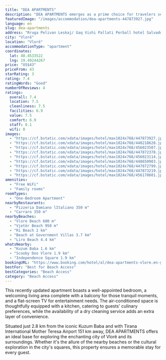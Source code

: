 ```yaml
---
title: "DEA APARTMENTS"
description: "DEA APARTMENTS emerges as a prime choice for travelers seeking a blend of comfort and convenience in the heart of Vlorë."
featuredImage: "/images/accommodation/dea-apartments-447873927.jpg"
language: en
slug: dea-apartments
address: "Rruga Pelivan Leskaj/ Gaq Vishi Pallati Perball hotel Salvador katia 8, 9403 Vlorë, Albania"
city: "Vlorë"
location: "Vlorë"
accommodationType: "apartment"
coordinates:
  lat: 40.4533522
  lng: 19.49244267
price: "US$43"
priceFrom: 43
starRating: 3
rating: 7.4
ratingWords: "Good"
numberOfReviews: 4
ratings:
  overall: 7.4
  location: 7.5
  cleanliness: 7.5
  facilities: 6.9
  value: 7.5
  comfort: 6.9
  staff: 8.1
  wifi: 0
images:
  - "https://cf.bstatic.com/xdata/images/hotel/max1024x768/447873927.jpg?k=d791756aefa57bcbea69f0b4f0e3205d9eb48efe39ee5f6b2e15fabe3f1096aa&o=&hp=1"
  - "https://cf.bstatic.com/xdata/images/hotel/max1024x768/448218628.jpg?k=9f94b68efd948e61794be1f0f6cd850326e44bdd267ebd21d8280ecbad7b75bc&o=&hp=1"
  - "https://cf.bstatic.com/xdata/images/hotel/max1024x768/456023507.jpg?k=8a6ed2f4ef02c161a1128e532e2a903e9dbf79c2bba1472fe496c464514e4c33&o=&hp=1"
  - "https://cf.bstatic.com/xdata/images/hotel/max1024x768/447872378.jpg?k=a4b29fd0e57f0c1d9d1872a2561ec419833334996334fddf201abff2c3995fcb&o=&hp=1"
  - "https://cf.bstatic.com/xdata/images/hotel/max1024x768/456023114.jpg?k=db721d1860c6ff9ab96bbde1caac5336ba7c8e222059b7a18d92826710ec08bf&o=&hp=1"
  - "https://cf.bstatic.com/xdata/images/hotel/max1024x768/448650903.jpg?k=aec240bd1655dab34540af17b3154aa9ea6d19db16191d07778b4b90cb572e03&o=&hp=1"
  - "https://cf.bstatic.com/xdata/images/hotel/max1024x768/447872799.jpg?k=129f665a05041bca490573d03e18d9a13f921c19597ce4f04457d645cf1ae3d7&o=&hp=1"
  - "https://cf.bstatic.com/xdata/images/hotel/max1024x768/447873219.jpg?k=d1a157abe8c6392fc7d969c7760aa255754b9e325ac9b577e8ac45223937933f&o=&hp=1"
  - "https://cf.bstatic.com/xdata/images/hotel/max1024x768/456178601.jpg?k=325551dfb8b8b43726be36d2515918b900809d546d8e45adca3463549b376ab3&o=&hp=1"
amenities:
  - "Free WiFi"
  - "Family rooms"
roomTypes:
  - "One-Bedroom Apartment"
nearbyRestaurants:
  - "Pizzeria Damiano lItaliano 350 m"
  - "Carraro 350 m"
nearbyBeaches:
  - "Vlore Beach 600 m"
  - "Vjetër Beach 950 m"
  - "Ri Beach 2 km"
  - "Beach at Government Villas 3.7 km"
  - "Liro Beach 4.4 km"
whatsNearby:
  - "Kuzum Baba 1.6 km"
  - "Scooby Doo Vlore 1.9 km"
  - "Independence Square 1.9 km"
bookingURL: "https://www.booking.com/hotel/al/dea-apartments-vlore.en-gb.html?aid=8035640"
bestFor: "Best for Beach Access"
bestCategories: "Beach Access"
category: "Beach Access"
---
```


This recently updated apartment boasts a well-appointed bedroom, a welcoming living area complete with a balcony for those tranquil moments, and a flat-screen TV for entertainment needs. The air-conditioned space is thoughtfully equipped with a kitchen, catering to guests' culinary preferences, while the availability of a dry cleaning service adds an extra layer of convenience.

Situated just 2.8 km from the iconic Kuzum Baba and with Tirana International Mother Teresa Airport 151 km away, DEA APARTMENTS offers an ideal base for exploring the enchanting city of Vlorë and its surroundings. Whether it's the allure of the nearby beaches or the cultural exploration in the city's squares, this property ensures a memorable stay for every guest.